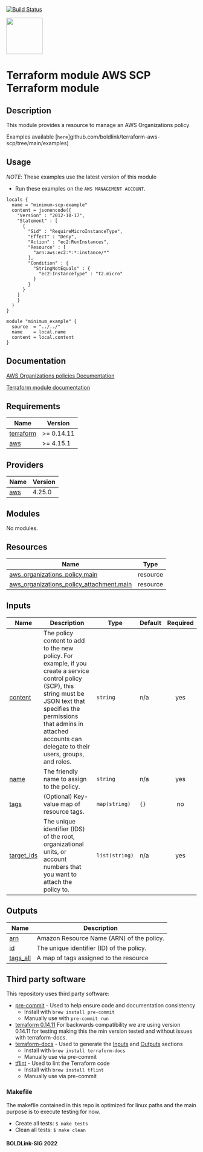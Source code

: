 [![Build Status](https://github.com/boldlink/terraform-aws-scp/actions/workflows/pre-commit.yml/badge.svg)](https://github.com/boldlink/terraform-aws-scp/actions)

[<img src="https://avatars.githubusercontent.com/u/25388280?s=200&v=4" width="96"/>](https://boldlink.io)

# Terraform module AWS SCP Terraform module

## Description

This module provides a resource to manage an AWS Organizations policy

Examples available [`here`]github.com/boldlink/terraform-aws-scp/tree/main/examples)

## Usage
*NOTE*: These examples use the latest version of this module
- Run these examples on the `AWS MANAGEMENT ACCOUNT`.

```console
locals {
  name = "minimum-scp-example"
  content = jsonencode({
    "Version" : "2012-10-17",
    "Statement" : [
      {
        "Sid" : "RequireMicroInstanceType",
        "Effect" : "Deny",
        "Action" : "ec2:RunInstances",
        "Resource" : [
          "arn:aws:ec2:*:*:instance/*"
        ],
        "Condition" : {
          "StringNotEquals" : {
            "ec2:InstanceType" : "t2.micro"
          }
        }
      }
    ]
    }
  )
}

module "minimum_example" {
  source  = "../../"
  name    = local.name
  content = local.content
}
```
## Documentation

[AWS Organizations policies Documentation](https://docs.aws.amazon.com/organizations/latest/userguide/orgs_manage_policies.html)

[Terraform module documentation](https://registry.terraform.io/providers/hashicorp/aws/latest/docs/resources/organizations_policy)

<!-- BEGINNING OF PRE-COMMIT-TERRAFORM DOCS HOOK -->
## Requirements

| Name | Version |
|------|---------|
| <a name="requirement_terraform"></a> [terraform](#requirement\_terraform) | >= 0.14.11 |
| <a name="requirement_aws"></a> [aws](#requirement\_aws) | >= 4.15.1 |

## Providers

| Name | Version |
|------|---------|
| <a name="provider_aws"></a> [aws](#provider\_aws) | 4.25.0 |

## Modules

No modules.

## Resources

| Name | Type |
|------|------|
| [aws_organizations_policy.main](https://registry.terraform.io/providers/hashicorp/aws/latest/docs/resources/organizations_policy) | resource |
| [aws_organizations_policy_attachment.main](https://registry.terraform.io/providers/hashicorp/aws/latest/docs/resources/organizations_policy_attachment) | resource |

## Inputs

| Name | Description | Type | Default | Required |
|------|-------------|------|---------|:--------:|
| <a name="input_content"></a> [content](#input\_content) | The policy content to add to the new policy. For example, if you create a service control policy (SCP), this string must be JSON text that specifies the permissions that admins in attached accounts can delegate to their users, groups, and roles. | `string` | n/a | yes |
| <a name="input_name"></a> [name](#input\_name) | The friendly name to assign to the policy. | `string` | n/a | yes |
| <a name="input_tags"></a> [tags](#input\_tags) | (Optional) Key-value map of resource tags. | `map(string)` | `{}` | no |
| <a name="input_target_ids"></a> [target\_ids](#input\_target\_ids) | The unique identifier (IDS) of the root, organizational units, or account numbers that you want to attach the policy to. | `list(string)` | n/a | yes |

## Outputs

| Name | Description |
|------|-------------|
| <a name="output_arn"></a> [arn](#output\_arn) | Amazon Resource Name (ARN) of the policy. |
| <a name="output_id"></a> [id](#output\_id) | The unique identifier (ID) of the policy. |
| <a name="output_tags_all"></a> [tags\_all](#output\_tags\_all) | A map of tags assigned to the resource |
<!-- END OF PRE-COMMIT-TERRAFORM DOCS HOOK -->

## Third party software
This repository uses third party software:
* [pre-commit](https://pre-commit.com/) - Used to help ensure code and documentation consistency
  * Install with `brew install pre-commit`
  * Manually use with `pre-commit run`
* [terraform 0.14.11](https://releases.hashicorp.com/terraform/0.14.11/) For backwards compatibility we are using version 0.14.11 for testing making this the min version tested and without issues with terraform-docs.
* [terraform-docs](https://github.com/segmentio/terraform-docs) - Used to generate the [Inputs](#Inputs) and [Outputs](#Outputs) sections
  * Install with `brew install terraform-docs`
  * Manually use via pre-commit
* [tflint](https://github.com/terraform-linters/tflint) - Used to lint the Terraform code
  * Install with `brew install tflint`
  * Manually use via pre-commit

### Makefile
The makefile contained in this repo is optimized for linux paths and the main purpose is to execute testing for now.
* Create all tests:
`$ make tests`
* Clean all tests:
`$ make clean`

#### BOLDLink-SIG 2022
